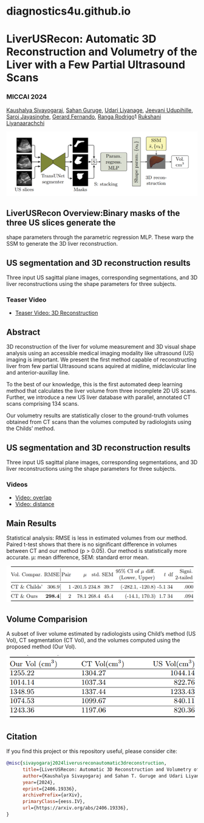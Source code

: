 # diagnostics4u.github.io

# LiverUSRecon: Automatic 3D Reconstruction and Volumetry of the Liver with a Few Partial Ultrasound Scans

###  MICCAI 2024

[Kaushalya Sivayogaraj](170597a@uom.lk), [Sahan
Guruge](sahang@physiol.cmb.ac.lk), [Udari Liyanage](udari@anat.cmb.ac.lk),
[Jeevani Udupihille](jeevani.udupihille@med.pdn.ac.lk),  [Saroj
Jayasinghe](saroj@clinmed.cmb.ac.lk),  [Gerard
Fernando](gerardf@zone24x7.com),  [Ranga Rodrigo](ranga@uom.lk)1 [Rukshani
Liyanaarachchi](rukshanil@uom.lk)

![Interpolate start reference image.](main.PNG)

##  LiverUSRecon Overview:Binary masks of the three US slices generate the
shape parameters through the parametric regression MLP. These warp the SSM to
generate the 3D liver reconstruction.

## US segmentation and 3D reconstruction results

Three input US sagittal plane images, corresponding segmentations, and 3D liver reconstructions using the shape parameters for three subjects.

### Teaser Video
- [Teaser Video: 3D Reconstruction](3d.mp4)


## Abstract

3D reconstruction of the liver for volume measurement and 3D visual shape
analysis using an accessible medical imaging modality like ultrasound (US)
imaging is important. We present the first method capable of reconstructing
liver from few partial Ultrasound scans aquired at midline, midclavicular line
and anterior-auxillay line.

To the best of our knowledge, this is the first automated deep learning method
that calculates the liver volume from three incomplete 2D US scans. Further,
we introduce a new US liver database with parallel, annotated CT scans
comprising 134 scans.

Our volumetry results are statistically closer to the ground-truth volumes
obtained from CT scans than the volumes computed by radiologists using the
Childs’ method.

## US segmentation and 3D reconstruction results

Three input US sagittal plane images, corresponding segmentations, and 3D liver reconstructions using the shape parameters for three subjects.

### Videos
- [Video: overlap](overlap.mp4)
- [Video: distance](distance.mp4)

## Main Results

Statistical analysis: RMSE is less in estimated volumes from our method.
Paired t-test shows that there is no significant difference in volumes between
CT and our method (p > 0.05). Our method is statistically more accurate. µ:
mean difference, SEM: standard error mean.

![Interpolate start reference image.](main_results.PNG)

## Volume Comparision

A subset of liver volume estimated by radiologists using Child’s method (US
Vol), CT segmentation (CT Vol), and the volumes computed using the proposed
method (Our Vol).

![Interpolate start reference image.](volumes.PNG)

## Citation
If you find this project or this repository useful, please consider cite:

```bibtex
@misc{sivayogaraj2024liverusreconautomatic3dreconstruction,
      title={LiverUSRecon: Automatic 3D Reconstruction and Volumetry of the Liver with a Few Partial Ultrasound Scans}, 
      author={Kaushalya Sivayogaraj and Sahan T. Guruge and Udari Liyanage and Jeevani Udupihille and Saroj Jayasinghe and Gerard Fernando and Ranga Rodrigo and M. Rukshani Liyanaarachchi},
      year={2024},
      eprint={2406.19336},
      archivePrefix={arXiv},
      primaryClass={eess.IV},
      url={https://arxiv.org/abs/2406.19336}, 
}
```

